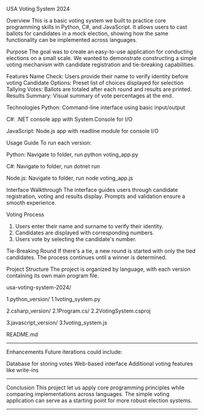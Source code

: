USA Voting System 2024

Overview
This is a basic voting system we built to practice core programming skills in Python, C#, and JavaScript. It allows users to cast ballots for candidates in a mock election, showing how the same functionality can be implemented across languages.

Purpose
The goal was to create an easy-to-use application for conducting elections on a small scale. We wanted to demonstrate constructing a simple voting mechanism with candidate registration and tie-breaking capabilities.


Features
Name Check: Users provide their name to verify identity before voting
Candidate Options: Preset list of choices displayed for selection
Tallying Votes: Ballots are totaled after each round and results are printed.
Results Summary: Visual summary of vote percentages at the end.


Technologies
Python: Command-line interface using basic input/output

C#: .NET console app with System.Console for I/O

JavaScript: Node.js app with readline module for console I/O


Usage Guide
To run each version:

Python: Navigate to folder, run python voting_app.py

C#: Navigate to folder, run dotnet run

Node.js: Navigate to folder, run node voting_app.js


Interface Walkthrough
The interface guides users through candidate registration, voting and results display. Prompts and validation ensure a smooth experience.

Voting Process
1.	Users enter their name and surname to verify their identity.
2.	Candidates are displayed with corresponding numbers.
3.	Users vote by selecting the candidate's number.

Tie-Breaking Round
If there's a tie, a new round is started with only the tied candidates. The process continues until a winner is determined.

Project Structure
The project is organized by language, with each version containing its own main program file.

usa-voting-system-2024/

1.python_version/
  1.1voting_system.py
  
 2.csharp_version/
  2.1Program.cs/
   2.2VotingSystem.csproj

 3.javascript_version/
   3.1voting_system.js

README.md

________________________________________
Enhancements
Future iterations could include:

Database for storing votes
Web-based interface
Additional voting features like write-ins
________________________________________
Conclusion
This project let us apply core programming principles while comparing implementations across languages. The simple voting application can serve as a starting point for more robust election systems.
________________________________________

